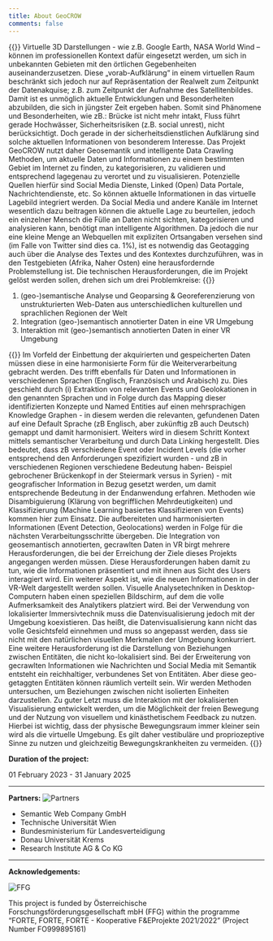 ```yaml
---
title: About GeoCROW
comments: false
---
```


{{<justify>}}
Virtuelle 3D Darstellungen - wie z.B. Google Earth, NASA World Wind – können
im professionellen Kontext dafür eingesetzt werden, um sich in unbekannten
Gebieten mit den örtlichen Gegebenheiten auseinanderzusetzen. Diese
„vorab-Aufklärung“ in einem virtuellen Raum beschränkt sich jedoch nur auf
Repräsentation der Realwelt zum Zeitpunkt der Datenakquise; z.B. zum Zeitpunkt
der Aufnahme des Satellitenbildes. Damit ist es unmöglich aktuelle
Entwicklungen und Besonderheiten abzubilden, die sich in jüngster Zeit ergeben
haben. Somit sind Phänomene und Besonderheiten, wie zB.: Brücke ist nicht mehr
intakt, Fluss führt gerade Hochwässer, Sicherheitsrisiken (z.B. social
unrest), nicht berücksichtigt. Doch gerade in der sicherheitsdienstlichen
Aufklärung sind solche aktuellen Informationen von besonderem Interesse. Das
Projekt GeoCROW nutzt daher Geosemantik und intelligente Data Crawling
Methoden, um aktuelle Daten und Informationen zu einem bestimmten Gebiet im
Internet zu finden, zu kategorisieren, zu validieren und entsprechend
lagegenau zu verortet und zu visualisieren. Potenzielle Quellen hierfür sind
Social Media Dienste, Linked (Open) Data Portale, Nachrichtendienste, etc. So
können aktuelle Informationen in das virtuelle Lagebild integriert werden. Da
Social Media und andere Kanäle im Internet wesentlich dazu beitragen können
die aktuelle Lage zu beurteilen, jedoch ein einzelner Mensch die Fülle an
Daten nicht sichten, kategorisieren und analysieren kann, benötigt man
intelligente Algorithmen. Da jedoch die nur eine kleine Menge an Webquellen
mit expliziten Ortsangaben versehen sind (im Falle von Twitter sind dies ca.
1%), ist es notwendig das Geotagging auch über die
Analyse des Textes und des Kontextes durchzuführen, was in den Testgebieten
(Afrika, Naher Osten) eine herausfordernde Problemstellung ist. Die
technischen Herausforderungen, die im Projekt gelöst werden sollen, drehen
sich um drei Problemkreise:
{{</justify>}}

1. (geo-)semantische Analyse und Geoparsing & Georeferenzierung von unstrukturierten Web-Daten aus unterschiedlichen kulturellen und sprachlichen Regionen der Welt
2. Integration (geo-)semantisch annotierter Daten in eine VR Umgebung
3. Interaktion mit (geo-)semantisch annotierten Daten in einer VR Umgebung

{{<justify>}}
Im Vorfeld der Einbettung der akquirierten und gespeicherten Daten müssen
diese in eine harmonisierte Form für die Weiterverarbeitung gebracht werden.
Des trifft ebenfalls für Daten und Informationen in verschiedenen Sprachen
(Englisch, Französisch und Arabisch) zu. Dies geschieht durch (i) Extraktion
von relevanten Events und Geolokationen in den genannten Sprachen und in Folge
durch das Mapping dieser identifizierten Konzepte und Named Entities auf einen
mehrsprachigen Knowledge Graphen - in diesem werden die relevanten, gefundenen
Daten auf eine Default Sprache (zB Englisch, aber zukünftig zB auch Deutsch)
gemappt und damit harmonisiert. Weiters wird in diesem Schritt Kontext mittels
semantischer Verarbeitung und durch Data Linking hergestellt. Dies bedeutet,
dass zB verschiedene Event oder Incident Levels (die vorher entsprechend den
Anforderungen spezifiziert wurden - und zB in verschiedenen Regionen
verschiedene Bedeutung haben- Beispiel gebrochener Brückenkopf in der
Steiermark versus in Syrien) - mit geografischer Information in Bezug gesetzt
werden, um damit entsprechende Bedeutung in der Endanwendung erfahren.
Methoden wie Disambiguierung (Klärung von begrifflichen Mehrdeutigkeiten) und
Klassifizierung (Machine Learning basiertes Klassifizieren von Events) kommen
hier zum Einsatz. Die aufbereiteten und harmonisierten Informationen (Event
Detection, Geolocations) werden in Folge für die nächsten
Verarbeitungsschritte übergeben. Die Integration von geosemantisch
annotierten, gecrawlten Daten in VR birgt mehrere Herausforderungen, die bei
der Erreichung der Ziele dieses Projekts angegangen werden müssen. Diese
Herausforderungen haben damit zu tun, wie die Informationen präsentiert und
mit ihnen aus Sicht des Users interagiert wird. Ein weiterer Aspekt ist, wie
die neuen Informationen in der VR-Welt dargestellt werden sollen. Visuelle
Analysetechniken in Desktop-Computern haben einen speziellen Bildschirm, auf
dem die volle Aufmerksamkeit des Analytikers platziert wird. Bei der
Verwendung von lokalisierter Immersivtechnik muss die Datenvisualisierung
jedoch mit der Umgebung koexistieren. Das heißt, die Datenvisualisierung kann
nicht das volle Gesichtsfeld einnehmen und muss so angepasst werden, dass sie
nicht mit den natürlichen visuellen Merkmalen der Umgebung konkurriert. Eine
weitere Herausforderung ist die Darstellung von Beziehungen zwischen
Entitäten, die nicht ko-lokalisiert sind. Bei der Erweiterung von gecrawlten
Informationen wie Nachrichten und Social Media mit Semantik entsteht ein
reichhaltiger, verbundenes Set von Entitäten. Aber diese geo-getaggten
Entitäten können räumlich verteilt sein. Wir werden Methoden untersuchen, um
Beziehungen zwischen nicht isolierten Einheiten darzustellen. Zu guter Letzt
muss die Interaktion mit der lokalisierten Visualisierung entwickelt werden,
um die Möglichkeit der freien Bewegung und der Nutzung von visuellem und
kinästhetischem Feedback zu nutzen. Hierbei ist wichtig, dass der physische
Bewegungsraum immer kleiner sein wird als die virtuelle Umgebung. Es gilt
daher vestibuläre und propriozeptive Sinne zu nutzen und gleichzeitig
Bewegungskrankheiten zu vermeiden.
{{</justify>}}

**Duration of the project:**

01 February 2023 - 31 January 2025

---

**Partners:**
![Partners](img/geocrow_partners.png)

- Semantic Web Company GmbH
- Technische Universität Wien
- Bundesministerium für Landesverteidigung
- Donau Universität Krems
- Research Institute AG & Co KG

---

**Acknowledgements:**

![FFG](img/ffg_logo.svg)

This project is funded by Österreichische Forschungsförderungsgesellschaft mbH
(FFG) within the programme “FORTE, FORTE, FORTE - Kooperative F&EProjekte
2021/2022” (Project Number FO999895161)
